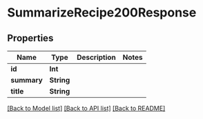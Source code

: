 # SummarizeRecipe200Response

## Properties
Name | Type | Description | Notes
------------ | ------------- | ------------- | -------------
**id** | **Int** |  | 
**summary** | **String** |  | 
**title** | **String** |  | 

[[Back to Model list]](../README.md#documentation-for-models) [[Back to API list]](../README.md#documentation-for-api-endpoints) [[Back to README]](../README.md)


